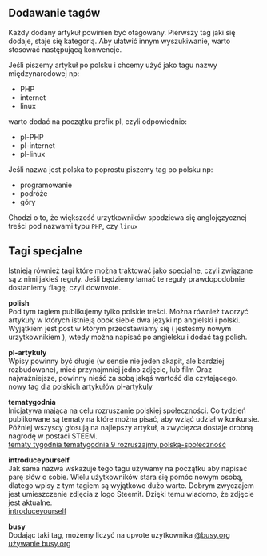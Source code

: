 ## Dodawanie tagów

Każdy dodany artykuł powinien być otagowany. Pierwszy tag jaki się dodaje, staje się kategorią.
Aby ułatwić innym wyszukiwanie, warto stosować następującą konwencje.
 
Jeśli piszemy artykuł po polsku i chcemy użyć jako tagu nazwy międzynarodowej np:

* PHP 
* internet 
* linux

warto dodać na początku prefix pl, czyli odpowiednio:

* pl-PHP
* pl-internet
* pl-linux

Jeśli nazwa jest polska to poprostu piszemy tag po polsku np:

* programowanie
* podróże
* góry

Chodzi o to, że większość urzytkowników spodziewa się anglojęzycznej treści pod nazwami typu `PHP`, czy `linux`


## Tagi specjalne

Istnieją również tagi które można traktować jako specjalne, czyli związane są z nimi jakieś reguły.
Jeśli będziemy łamać te reguły prawdopodobnie dostaniemy flagę, czyli downvote.

**polish**  
Pod tym tagiem publikujemy tylko polskie treści. Można również tworzyć artykuły w których istnieją obok siebie dwa języki np angielski i polski. 
Wyjątkiem jest post w którym przedstawiamy się ( jesteśmy nowym urzytkownikiem ), wtedy można napisać po angielsku i dodać tag polish.

**pl-artykuly**  
Wpisy powinny być długie (w sensie nie jeden akapit, ale bardziej rozbudowane), mieć przynajmniej jedno zdjęcie, lub film
Oraz najważniejsze, powinny nieść za sobą jakąś wartość dla czytającego.    
[nowy tag dla polskich artykułów pl-artykuly](https://steemit.com/pl-artykuly/@fervi/nowy-tag-dla-polskich-artykulow-pl-artykuly)

**tematygodnia**   
Inicjatywa mająca na celu rozruszanie polskiej społeczności. Co tydzień publikowane są tematy na które można pisać, aby wziąć udział w konkursie.
Później wszyscy głosują na najlepszy artykuł, a zwycięzca dostaje drobną nagrodę w postaci STEEM.  
[tematy tygodnia tematygodnia 9 rozruszajmy polską-społeczność](https://steemit.com/tematygodnia/@steemit-polska/tematy-tygodnia-tematygodnia-9-rozruszajmy-polska-spolecznosc)

**introduceyourself**  
Jak sama nazwa wskazuje tego tagu używamy na początku aby napisać parę słów o sobie. Wielu użytkowników stara się pomóc nowym osobą, dlatego
 wpisy z tym tagiem są wyjątkowo dużo warte. Dobrym zwyczajem jest umieszczenie zdjęcia z logo Steemit. Dzięki temu wiadomo, że zdjęcie jest aktualne.  
[introduceyourself](https://steemit.com/trending/introduceyourself) 

**busy**  
Dodając taki tag, możemy liczyć na upvote uzytkownika [@busy.org](https://steemit.com/@busy.org)
[używanie busy.org](https://steemit.com/polish/@elysiian/uzywanie-busy-org)
